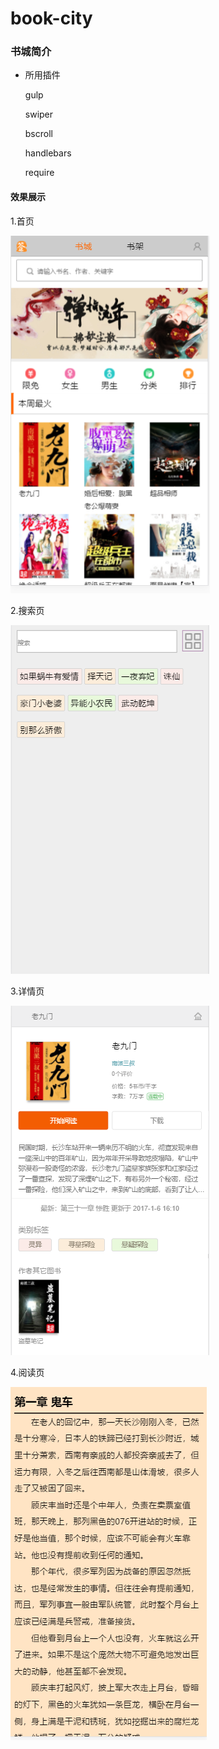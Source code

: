 # book-city
### 书城简介

- 所用插件

    gulp

    swiper 

    bscroll 

    handlebars

    require


#### 效果展示

1.首页

![images](https://raw.githubusercontent.com/feylee/book-city/master/img/shouye.png)

2.搜索页

![images](https://raw.githubusercontent.com/feylee/book-city/master/img/sousuo.png)

3.详情页

![images](https://raw.githubusercontent.com/feylee/book-city/master/img/xiangqing.png)

4.阅读页

![images](https://raw.githubusercontent.com/feylee/book-city/master/img/read.png)






